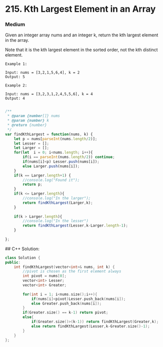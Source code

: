 # 215. Kth Largest Element in an Array
### Medium

Given an integer array nums and an integer k, return the kth largest element in the array.

Note that it is the kth largest element in the sorted order, not the kth distinct element.

 
```
Example 1:

Input: nums = [3,2,1,5,6,4], k = 2
Output: 5

Example 2:

Input: nums = [3,2,3,1,2,4,5,5,6], k = 4
Output: 4
```
 

```javascript

/**
 * @param {number[]} nums
 * @param {number} k
 * @return {number}
 */
var findKthLargest = function(nums, k) {
    let p = nums[parseInt(nums.length/2)];
    let Lesser = [];
    let Larger = [];
    for(let  i = 0; i<nums.length; i++){
        if(i == parseInt(nums.length/2)) continue;
        if(nums[i]<p) Lesser.push(nums[i]);
        else Larger.push(nums[i]);
    }
    if(k == Larger.length+1) {
        //console.log("Found it");
        return p;
    }
    if(k <= Larger.length){
        //console.log("In the larger");
        return findKthLargest(Larger,k);
    }
    
    if(k > Larger.length){
        //console.log("In the lesser")
        return findKthLargest(Lesser,k-Larger.length-1);
    }
        
};

```

## C++ Solution:
```cpp
class Solution {
public:
    int findKthLargest(vector<int>& nums, int k) {
        //pivot is chosen as the first element always
        int pivot = nums[0];
        vector<int> Lesser;
        vector<int> Greater;
        
        for(int i = 1; i<nums.size();i++){
            if(nums[i]<pivot)Lesser.push_back(nums[i]);
            else Greater.push_back(nums[i]);
        }
        if(Greater.size() == k-1) return pivot;
        else{
            if(Greater.size()>(k-1)) return findKthLargest(Greater,k);
            else return findKthLargest(Lesser,k-Greater.size()-1);
        }
    }
};
```